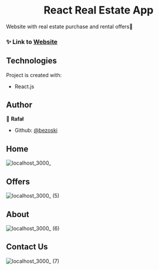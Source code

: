 <h1 align="center">React Real Estate App</h1>
Website with real estate purchase and rental offers🏡

### ✨ Link to [Website](https://welcomehomesite.netlify.app/)

## Technologies
Project is created with:
* React.js

## Author

👤 **Rafał**
* Github: [@bezoski](https://github.com/bezoski)

## Home
![localhost_3000_](https://user-images.githubusercontent.com/118003206/226882778-35403578-9963-45c4-acb5-2419368489e7.png)

## Offers
![localhost_3000_ (5)](https://user-images.githubusercontent.com/118003206/226883003-5e93191d-efa6-4bb2-ae25-d0e25b39879a.png)

## About
![localhost_3000_ (6)](https://user-images.githubusercontent.com/118003206/226883214-c123bb81-77dc-4af8-999d-2b9ff6b07f93.png)

## Contact Us
![localhost_3000_ (7)](https://user-images.githubusercontent.com/118003206/226883284-961d833f-0069-4fce-88b5-0a093e3b7355.png)

